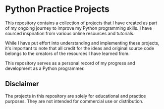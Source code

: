 # Python Practice Projects

This repository contains a collection of projects that I have created as part of my ongoing journey to improve my Python programming skills. I have sourced inspiration from various online resources and tutorials.

While I have put effort into understanding and implementing these projects, it's important to note that all credit for the ideas and original source code belongs to the creators of the resources I have learned from.

This repository serves as a personal record of my progress and development as a Python programmer.

## Disclaimer
The projects in this repository are solely for educational and practice purposes. They are not intended for commercial use or distribution.
